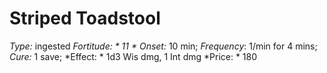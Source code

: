 ﻿---
name: Striped Toadstool
type: ingested
fortitude: 11
onset: 10 min
frequency: 1/min for 4 mins
effect:
  "1d3 Wis dmg, 1 Int dmg"
cure: 1 save
price: 180
---

# Striped Toadstool
 *Type:* ingested
*Fortitude: * 11 * Onset:* 10 min;  *Frequency*: 1/min for 4 mins;  *Cure:* 1 save; 
*Effect: * 1d3 Wis dmg, 1 Int dmg
*Price: * 180